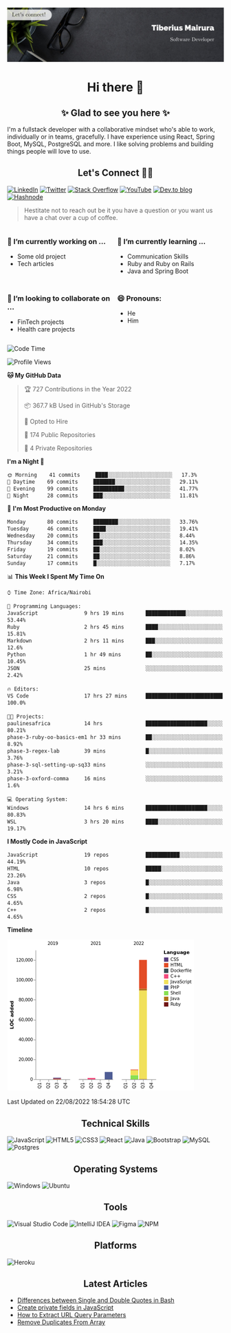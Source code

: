 ![cover-image](assets/images/banner.jpg)

<h1 align="center">
 Hi there 👋
</h1>

<h2 align="center"> ✨ Glad to see you here ✨ </h2>

I'm a fullstack developer with a collaborative mindset who's able to work, individually or in teams, gracefully. I have experience using React, Spring Boot, MySQL, PostgreSQL and more. I like solving problems and building things people will love to use.

<h2 align="center"> Let's Connect 🤝🏾 </h2>

[![LinkedIn](https://img.shields.io/badge/linkedin-%230077B5.svg?style=for-the-badge&logo=linkedin&logoColor=white)](https://www.linkedin.com/in/tiberius-mairura/) [![Twitter](https://img.shields.io/badge/Twitter-%231DA1F2.svg?style=for-the-badge&logo=Twitter&logoColor=white)](https://twitter.com/hermit_tiberius) [![Stack Overflow](https://img.shields.io/badge/-Stackoverflow-FE7A16?style=for-the-badge&logo=stack-overflow&logoColor=white)](https://stackoverflow.com/users/11869442/tiberius) [![YouTube](https://img.shields.io/badge/YouTube-%23FF0000.svg?style=for-the-badge&logo=YouTube&logoColor=white)](https://www.youtube.com/channel/UCEyv3oMzvLUv6tGs9KD_S_A) [![Dev.to blog](https://img.shields.io/badge/dev.to-0A0A0A?style=for-the-badge&logo=dev.to&logoColor=white)](https://dev.to/hermitex) [![Hashnode](https://img.shields.io/badge/Hashnode-2962FF?style=for-the-badge&logo=hashnode&logoColor=white)](https://hashnode.com/@hermitex)

> Hestitate not to reach out be it you have a question or you want us have a chat over a cup of coffee.

<div style="display: grid; gap: 0.5rem; grid-template-columns: repeat(2, 1fr);">

<div>

<h3>🔭  I’m currently working on ...</h3>

- Some old project
- Tech articles

</div>

<div>

<h3>🌱 I’m currently learning ...</h3>

- Communication Skills
- Ruby and Ruby on Rails
- Java and Spring Boot

</div>

<div>
<h3>👯 I’m looking to collaborate on ...</h3>

- FinTech projects
- Health care projects

</div>

<div>
<h3>😄 Pronouns:</h3>

- He
- Him
  
</div>

</div>

<!--START_SECTION:waka-->
![Code Time](http://img.shields.io/badge/Code%20Time-248%20hrs%2031%20mins-blue)

![Profile Views](http://img.shields.io/badge/Profile%20Views-8-blue)

**🐱 My GitHub Data** 

> 🏆 727 Contributions in the Year 2022
 > 
> 📦 367.7 kB Used in GitHub's Storage 
 > 
> 💼 Opted to Hire
 > 
> 📜 174 Public Repositories 
 > 
> 🔑 4 Private Repositories  
 > 
**I'm a Night 🦉** 

```text
🌞 Morning    41 commits     ████░░░░░░░░░░░░░░░░░░░░░   17.3% 
🌆 Daytime    69 commits     ███████░░░░░░░░░░░░░░░░░░   29.11% 
🌃 Evening    99 commits     ██████████░░░░░░░░░░░░░░░   41.77% 
🌙 Night      28 commits     ███░░░░░░░░░░░░░░░░░░░░░░   11.81%

```
📅 **I'm Most Productive on Monday** 

```text
Monday       80 commits     ████████░░░░░░░░░░░░░░░░░   33.76% 
Tuesday      46 commits     ████░░░░░░░░░░░░░░░░░░░░░   19.41% 
Wednesday    20 commits     ██░░░░░░░░░░░░░░░░░░░░░░░   8.44% 
Thursday     34 commits     ███░░░░░░░░░░░░░░░░░░░░░░   14.35% 
Friday       19 commits     ██░░░░░░░░░░░░░░░░░░░░░░░   8.02% 
Saturday     21 commits     ██░░░░░░░░░░░░░░░░░░░░░░░   8.86% 
Sunday       17 commits     █░░░░░░░░░░░░░░░░░░░░░░░░   7.17%

```


📊 **This Week I Spent My Time On** 

```text
⌚︎ Time Zone: Africa/Nairobi

💬 Programming Languages: 
JavaScript               9 hrs 19 mins       █████████████░░░░░░░░░░░░   53.44% 
Ruby                     2 hrs 45 mins       ████░░░░░░░░░░░░░░░░░░░░░   15.81% 
Markdown                 2 hrs 11 mins       ███░░░░░░░░░░░░░░░░░░░░░░   12.6% 
Python                   1 hr 49 mins        ██░░░░░░░░░░░░░░░░░░░░░░░   10.45% 
JSON                     25 mins             ░░░░░░░░░░░░░░░░░░░░░░░░░   2.42%

🔥 Editors: 
VS Code                  17 hrs 27 mins      █████████████████████████   100.0%

🐱‍💻 Projects: 
paulinesafrica           14 hrs              ████████████████████░░░░░   80.21% 
phase-3-ruby-oo-basics-em1 hr 33 mins        ██░░░░░░░░░░░░░░░░░░░░░░░   8.92% 
phase-3-regex-lab        39 mins             █░░░░░░░░░░░░░░░░░░░░░░░░   3.76% 
phase-3-sql-setting-up-sq33 mins             ░░░░░░░░░░░░░░░░░░░░░░░░░   3.21% 
phase-3-oxford-comma     16 mins             ░░░░░░░░░░░░░░░░░░░░░░░░░   1.6%

💻 Operating System: 
Windows                  14 hrs 6 mins       ████████████████████░░░░░   80.83% 
WSL                      3 hrs 20 mins       ████░░░░░░░░░░░░░░░░░░░░░   19.17%

```

**I Mostly Code in JavaScript** 

```text
JavaScript               19 repos            ███████████░░░░░░░░░░░░░░   44.19% 
HTML                     10 repos            █████░░░░░░░░░░░░░░░░░░░░   23.26% 
Java                     3 repos             █░░░░░░░░░░░░░░░░░░░░░░░░   6.98% 
CSS                      2 repos             █░░░░░░░░░░░░░░░░░░░░░░░░   4.65% 
C++                      2 repos             █░░░░░░░░░░░░░░░░░░░░░░░░   4.65%

```


**Timeline**

![Chart not found](https://raw.githubusercontent.com/hermitex/hermitex/main/charts/bar_graph.png) 


 Last Updated on 22/08/2022 18:54:28 UTC
<!--END_SECTION:waka-->

<h2 align="center"> Technical Skills </h2>

![JavaScript](https://img.shields.io/badge/javascript-%23323330.svg?style=for-the-badge&logo=javascript&logoColor=%23F7DF1E) ![HTML5](https://img.shields.io/badge/html5-%23E34F26.svg?style=for-the-badge&logo=html5&logoColor=white) ![CSS3](https://img.shields.io/badge/css3-%231572B6.svg?style=for-the-badge&logo=css3&logoColor=white) ![React](https://img.shields.io/badge/react-%2320232a.svg?style=for-the-badge&logo=react&logoColor=%2361DAFB) ![Java](https://img.shields.io/badge/java-%23ED8B00.svg?style=for-the-badge&logo=java&logoColor=white) ![Bootstrap](https://img.shields.io/badge/bootstrap-%23563D7C.svg?style=for-the-badge&logo=bootstrap&logoColor=white) ![MySQL](https://img.shields.io/badge/mysql-%2300f.svg?style=for-the-badge&logo=mysql&logoColor=white) ![Postgres](https://img.shields.io/badge/postgres-%23316192.svg?style=for-the-badge&logo=postgresql&logoColor=white)

<h2 align="center"> Operating Systems </h2>

![Windows](https://img.shields.io/badge/Windows-0078D6?style=for-the-badge&logo=windows&logoColor=white) ![Ubuntu](https://img.shields.io/badge/Ubuntu-E95420?style=for-the-badge&logo=ubuntu&logoColor=white)

<h2 align="center"> Tools </h2>

![Visual Studio Code](https://img.shields.io/badge/Visual%20Studio%20Code-0078d7.svg?style=for-the-badge&logo=visual-studio-code&logoColor=white) ![IntelliJ IDEA](https://img.shields.io/badge/IntelliJIDEA-000000.svg?style=for-the-badge&logo=intellij-idea&logoColor=white) ![Figma](https://img.shields.io/badge/figma-%23F24E1E.svg?style=for-the-badge&logo=figma&logoColor=white) ![NPM](https://img.shields.io/badge/NPM-%23000000.svg?style=for-the-badge&logo=npm&logoColor=white)

<h2 align="center"> Platforms </h2>

![Heroku](https://img.shields.io/badge/heroku-%23430098.svg?style=for-the-badge&logo=heroku&logoColor=white)

 <h2 align="center">Latest Articles </h2>

- [Differences between Single and Double Quotes in Bash](https://dev.to/hermitex/differences-between-single-and-double-quotes-in-bash-3eog)
- [Create private fields in JavaScript](https://dev.to/hermitex/create-private-fields-in-javascript-3ean)
- [How to Extract URL Query Parameters](https://dev.to/hermitex/how-to-extract-url-search-parameters-4k58)
- [Remove Duplicates From Array](https://dev.to/hermitex/remove-duplicates-from-array-1d6h)
